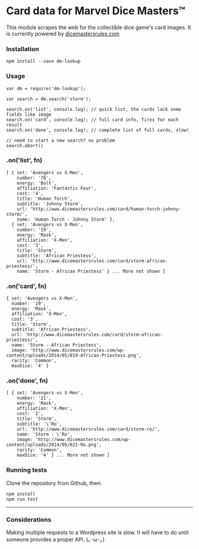 
# Card data for Marvel Dice Masters™

This module scrapes the web for the collectible dice game's card images. It is currently powered by [dicemastersrules.com](http://www.dicemastersrules.com/)

### Installation
```
npm install --save dm-lookup
```

### Usage
```
var dm = require('dm-lookup');

var search = dm.search('storm');

search.on('list', console.log); // quick list, the cards lack some fields like image
search.on('card', console.log); // full card info, fires for each result
search.on('done', console.log); // complete list of full cards, slow!

// need to start a new search? no problem
search.abort()
```

### .on('list', fn)
```
[ { set: 'Avengers vs X-Men',
    number: '78',
    energy: 'Bolt',
    affiliation: 'Fantastic Four',
    cost: '4',
    title: 'Human Torch',
    subtitle: 'Johnny Storm',
    url: 'http://www.dicemastersrules.com/card/human-torch-johnny-storm/',
    name: 'Human Torch - Johnny Storm' },
  { set: 'Avengers vs X-Men',
    number: '19',
    energy: 'Mask',
    affiliation: 'X-Men',
    cost: '3',
    title: 'Storm',
    subtitle: 'African Priestess',
    url: 'http://www.dicemastersrules.com/card/storm-african-priestess/',
    name: 'Storm - African Priestess' } ... More not shown ]
```

### .on('card', fn)
```
{ set: 'Avengers vs X-Men',
  number: '19',
  energy: 'Mask',
  affiliation: 'X-Men',
  cost: '3',
  title: 'Storm',
  subtitle: 'African Priestess',
  url: 'http://www.dicemastersrules.com/card/storm-african-priestess/',
  name: 'Storm - African Priestess',
  image: 'http://www.dicemastersrules.com/wp-content/uploads/2014/05/019-African-Priestess.png',
  rarity: 'Common',
  maxDice: '4' }
```

### .on('done', fn)
```
[ { set: 'Avengers vs X-Men',
    number: '21',
    energy: 'Mask',
    affiliation: 'X-Men',
    cost: '2',
    title: 'Storm',
    subtitle: '\'Ro',
    url: 'http://www.dicemastersrules.com/card/storm-ro/',
    name: 'Storm - \'Ro',
    image: 'http://www.dicemastersrules.com/wp-content/uploads/2014/05/021-Ro.png',
    rarity: 'Common',
    maxDice: '4' } ... More not shown ]
```

### Running tests
Clone the repository from Github, then:
```
npm install
npm run test
```

---

### Considerations
Making multiple requests to a Wordpress site is slow.
It will have to do until someone provides a proper API. (｡･ω･｡)